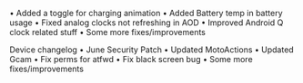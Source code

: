 • Added a toggle for charging animation
• Added Battery temp in battery usage
• Fixed analog clocks not refreshing in AOD
• Improved Android Q clock related stuff
• Some more fixes/improvements

 Device changelog
• June Security Patch
• Updated MotoActions
• Updated Gcam
• Fix perms for atfwd
• Fix black screen bug
• Some more fixes/improvements
